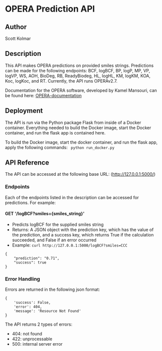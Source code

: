 # OPERA Prediction API
## Author
Scott Kolmar

## Description
This API makes OPERA predictions on provided smiles strings. Predictions can be made for the following endpoints: BCF, logBCF, BP, logP, MP, VP, logVP, WS, AOH, BioDeg, RB, ReadyBiodeg, HL, logHL, KM, logKM, KOA, Koc, logKoc, and RT. Currently, the API runs
OPERAv2.7.

Documentation for the OPERA software, developed by Kamel Mansouri, can be found here:
[OPERA-documentation](https://github.com/kmansouri/OPERA)

## Deployment
The API is run via the Python package Flask from inside of a Docker container. Everything needed to build the Docker image, start the Docker container, and run the flask app is contained here.

To build the Docker image, start the docker container, and run the flask app, apply the following commands:
``` python run_docker.py```

## API Reference

The API can be accessed at the following base URL: (http://127.0.0.1:5000/)


### Endpoints

Each of the endpoints listed in the description can be accessed for predictions. For example:

#### GET '/logBCF?smiles={smiles_string}'
- Predicts logBCF for the supplied smiles string
- Returns: A JSON object with the prediction key, which has the value of the prediction, and a success key, which returns True if the calculation succeeded, and False if an error occurred
- Example: ```curl http://127.0.0.1:5000/logBCF?smiles=CCC```

```
{
    "prediction": "0.71",
    "success": true
}
```

### Error Handling
Errors are returned in the following json format:
```
{
    'success': False,
    'error': 404,
    'message': 'Resource Not Found'
}
```
The API returns 2 types of errors:
- 404: not found
- 422: unprocessable
- 500: internal server error


